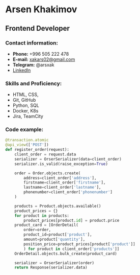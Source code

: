 # Arsen Khakimov
## Frontend Developer

### Contact information:

- **Phone:** +996 505 222 478
- **E-mail:** xakars02@gmail.com
- **Telegram:** @arsxak
- [LinkedIn](https://www.linkedin.com/in/arsen-hakimov-77b181176/)

### Skills and Proficiency:
- HTML, CSS, 
- Git, GitHub
- Python, SQL
- Docker, K8s
- Jira, TeamCity

### Code example:
```python
@transaction.atomic
@api_view(['POST'])
def register_order(request):
    client_order = request.data
    serializer = OrserSerializer(data=client_order)
    serializer.is_valid(raise_exception=True)

    order = Order.objects.create(
        address=client_order['address'],
        firstname=client_order['firstname'],
        lastname=client_order['lastname'],
        phonenumber=client_order['phonenumber']
    )

    products = Product.objects.available()
    product_prices = {}
    for product in products:
        product_prices[product.id] = product.price
    product_card = [OrderDetail(
        order=order,
        product_id=product['product'],
        amount=product['quantity'],
        position_price=product_prices[product['product']]
        ) for product in client_order['products']]
    OrderDetail.objects.bulk_create(product_card)

    serializer = OrserSerializer(order)
    return Response(serializer.data)
```
